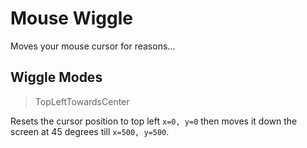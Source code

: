# Mouse Wiggle
Moves your mouse cursor for reasons...

## Wiggle Modes

> TopLeftTowardsCenter

Resets the cursor position to top left `x=0, y=0` then moves it down the screen at 45 degrees till `x=500, y=500`.